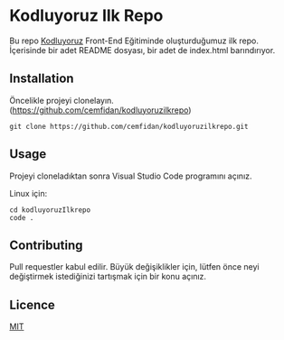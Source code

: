 # Kodluyoruz Ilk Repo

Bu repo  [Kodluyoruz](https://www.kodluyoruz.org/) Front-End Eğitiminde oluşturduğumuz ilk repo. İçerisinde bir adet 
README dosyası, bir adet de index.html barındırıyor.

## Installation

Öncelikle projeyi clonelayın.(https://github.com/cemfidan/kodluyoruzilkrepo)

```
git clone https://github.com/cemfidan/kodluyoruzilkrepo.git
```

## Usage

Projeyi cloneladıktan sonra Visual Studio Code programını açınız.

Linux için:

```
cd kodluyoruzIlkrepo
code .
```

## Contributing

Pull requestler kabul edilir. Büyük değişiklikler için, lütfen önce neyi değiştirmek 
istediğinizi tartışmak için bir konu açınız.

## Licence

[MIT](https://github.com/cemfidan/kodluyoruzilkrepo/blob/main/LICENSE)
